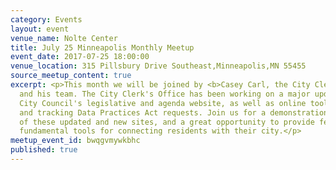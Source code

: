 ```yaml
---
category: Events
layout: event
venue_name: Nolte Center
title: July 25 Minneapolis Monthly Meetup
event_date: 2017-07-25 18:00:00
venue_location: 315 Pillsbury Drive Southeast,Minneapolis,MN 55455
source_meetup_content: true
excerpt: <p>This month we will be joined by <b>Casey Carl, the City Clerk of Minneapolis</b>,
  and his team. The City Clerk's Office has been working on a major update to the
  City Council's legislative and agenda website, as well as online tools for submitting
  and tracking Data Practices Act requests. Join us for a demonstration and discussion
  of these updated and new sites, and a great opportunity to provide feedback on these
  fundamental tools for connecting residents with their city.</p>
meetup_event_id: bwqgvmywkbhc
published: true
---
```

